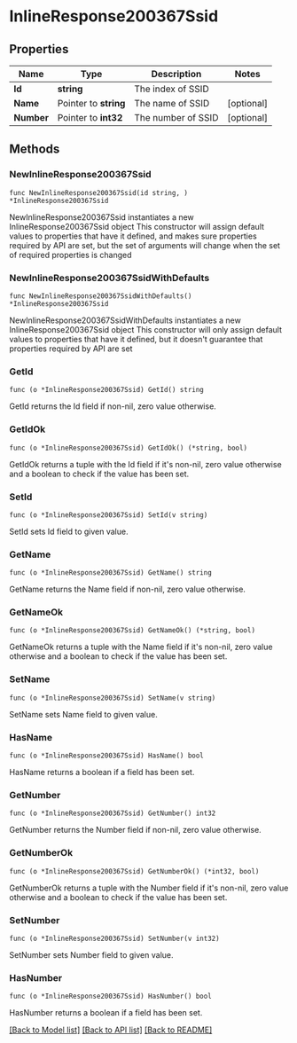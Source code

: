 # InlineResponse200367Ssid

## Properties

Name | Type | Description | Notes
------------ | ------------- | ------------- | -------------
**Id** | **string** | The index of SSID | 
**Name** | Pointer to **string** | The name of SSID | [optional] 
**Number** | Pointer to **int32** | The number of SSID | [optional] 

## Methods

### NewInlineResponse200367Ssid

`func NewInlineResponse200367Ssid(id string, ) *InlineResponse200367Ssid`

NewInlineResponse200367Ssid instantiates a new InlineResponse200367Ssid object
This constructor will assign default values to properties that have it defined,
and makes sure properties required by API are set, but the set of arguments
will change when the set of required properties is changed

### NewInlineResponse200367SsidWithDefaults

`func NewInlineResponse200367SsidWithDefaults() *InlineResponse200367Ssid`

NewInlineResponse200367SsidWithDefaults instantiates a new InlineResponse200367Ssid object
This constructor will only assign default values to properties that have it defined,
but it doesn't guarantee that properties required by API are set

### GetId

`func (o *InlineResponse200367Ssid) GetId() string`

GetId returns the Id field if non-nil, zero value otherwise.

### GetIdOk

`func (o *InlineResponse200367Ssid) GetIdOk() (*string, bool)`

GetIdOk returns a tuple with the Id field if it's non-nil, zero value otherwise
and a boolean to check if the value has been set.

### SetId

`func (o *InlineResponse200367Ssid) SetId(v string)`

SetId sets Id field to given value.


### GetName

`func (o *InlineResponse200367Ssid) GetName() string`

GetName returns the Name field if non-nil, zero value otherwise.

### GetNameOk

`func (o *InlineResponse200367Ssid) GetNameOk() (*string, bool)`

GetNameOk returns a tuple with the Name field if it's non-nil, zero value otherwise
and a boolean to check if the value has been set.

### SetName

`func (o *InlineResponse200367Ssid) SetName(v string)`

SetName sets Name field to given value.

### HasName

`func (o *InlineResponse200367Ssid) HasName() bool`

HasName returns a boolean if a field has been set.

### GetNumber

`func (o *InlineResponse200367Ssid) GetNumber() int32`

GetNumber returns the Number field if non-nil, zero value otherwise.

### GetNumberOk

`func (o *InlineResponse200367Ssid) GetNumberOk() (*int32, bool)`

GetNumberOk returns a tuple with the Number field if it's non-nil, zero value otherwise
and a boolean to check if the value has been set.

### SetNumber

`func (o *InlineResponse200367Ssid) SetNumber(v int32)`

SetNumber sets Number field to given value.

### HasNumber

`func (o *InlineResponse200367Ssid) HasNumber() bool`

HasNumber returns a boolean if a field has been set.


[[Back to Model list]](../README.md#documentation-for-models) [[Back to API list]](../README.md#documentation-for-api-endpoints) [[Back to README]](../README.md)


